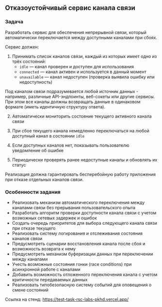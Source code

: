 ## Отказоустойчивый сервис канала связи

### Задача
Разработать сервис для обеспечения непрерывной связи, который автоматически переключается между доступными каналами при сбоях.

Сервис должен:
1. Принимать список каналов связи, каждый из которых имеет одно из трёх состояний:
   - `idle` — канал проверен и доступен для использования
   - `connected` — канал активен и используется в данный момент
   - `unavailable` — канал недоступен (проверка выявила ошибку или недоступность)

Под каналом связи подразумевается любой источник данных - например, различные API-эндпоинты, веб-сокеты или другие сервисы. При этом все каналы должны возвращать данные в одинаковом формате (иметь идентичную структуру ответа).

2. Автоматически мониторить состояние текущего активного канала связи

3. При сбое текущего канала немедленно переключаться на любой доступный канал в состоянии `idle`

4. Если доступных каналов нет, показывать пользователю уведомление об ошибке

5. Периодически проверять ранее недоступные каналы и обновлять их статус

Реализация должна гарантировать бесперебойную работу приложения при отказе отдельных каналов связи.

### Особенности задания
- Реализовать механизм автоматического переключения между каналами связи без прерывания пользовательского опыта
- Разработать алгоритм проверки доступности канала связи с учетом возможных сетевых задержек и ошибок
- Создать очередь приоритетов для выбора следующего канала связи при отказе текущего
- Реализовать систему логирования и отслеживания состояния каналов связи
- Предусмотреть сценарии восстановления канала после сбоя и возможность возврата к нему
- Предусмотреть механизм буферизации данных при переключении между каналами
- Учесть возможные состояния гонки (race conditions) при асинхронной работе с каналами
- Добавить возможность отложенного переключения канала с учетом критичности передаваемых данных
- Реализовать типобезопасную систему событий для оповещения о смене состояний

Ссылка на стенд: https://test-task-rsc-labs-pkhd.vercel.app/